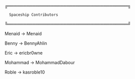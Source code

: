 ╔═══════════════════════════════════════╗

      Spaceship Contributors

╚═══════════════════════════════════════╝

Menaid -> Menaid

Benny -> BennyAhlin

Eric -> ericbr0wne

Mohammad -> MohammadDabour

Roble -> kasroble10
